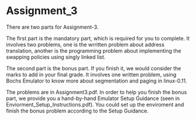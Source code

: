 # Assignment_3

There are two parts for Assignment-3.

The first part is the mandatory part, which is required for you to complete. It involves two problems, one is the wrritten problem about address translation, another is the programming problem about implementing the swapping policies using singly linked list.

The second part is the bonus part. If you finish it, we would consider the marks to add in your final grade. It involves one written problem, using Bochs Emulator to know more about segmentation and paging in linux-0.11.

The problems are in Assignment3.pdf. In order to help you finish the bonus part, we provide you a hand-by-hand Emulator Setup Guidance (seen in Enviorment_Setup_Instructions.pdf). You could set up the enviroment and finish the bonus problem according to the Setup Guidance.
